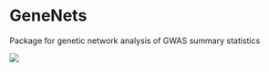 # GeneNets
Package for genetic network analysis of GWAS summary statistics 

![](https://github.com/GeneNets/GeneNets/blob/master/figures/GeneNet.png)
